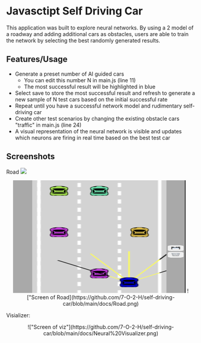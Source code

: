 # Javasctipt Self Driving Car

This application was built to explore neural networks. By using a 2 model of a roadway and adding additional cars as obstacles, users are able to train the network by selecting the best randomly generated results.

## Features/Usage

- Generate a preset number of AI guided cars
  - You can edit this number N in main.js (line 11)
  - The most successful result will be highlighted in blue
- Select save to store the most successful result and refresh to generate a new sample of N test cars based on the initial successful rate
- Repeat until you have a successful network model and rudimentary self-driving car
- Create other test scenarios by changing the existing obstacle cars "traffic" in main.js (line 24)
- A visual representation of the neural network is visible and updates which neurons are firing in real time based on the best test car
  
## Screenshots

  Road
<img height="300" src="https://picsum.photos/460/300">
  <p align="center">
    <img width="460" height="300" src="https://github.com/7-O-2-H/self-driving-car/blob/main/docs/Road.png">
  !["Screen of Road](https://github.com/7-O-2-H/self-driving-car/blob/main/docs/Road.png)
  </p>
    

  Visializer:

  <p align="center">
  !["Screen of viz"](https://github.com/7-O-2-H/self-driving-car/blob/main/docs/Neural%20Visualizer.png)
  </p>
